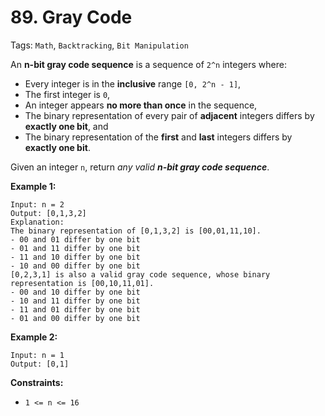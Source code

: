 # 89. Gray Code

Tags: `Math`, `Backtracking`, `Bit Manipulation`

An **n-bit gray code sequence** is a sequence of `2^n` integers where:

*   Every integer is in the **inclusive** range `[0, 2^n - 1]`,
*   The first integer is `0`,
*   An integer appears **no more than once** in the sequence,
*   The binary representation of every pair of **adjacent** integers differs by **exactly one bit**, and
*   The binary representation of the **first** and **last** integers differs by **exactly one bit**.

Given an integer `n`, return _any valid **n-bit gray code sequence**_.

**Example 1:**

```
Input: n = 2
Output: [0,1,3,2]
Explanation:
The binary representation of [0,1,3,2] is [00,01,11,10].
- 00 and 01 differ by one bit
- 01 and 11 differ by one bit
- 11 and 10 differ by one bit
- 10 and 00 differ by one bit
[0,2,3,1] is also a valid gray code sequence, whose binary representation is [00,10,11,01].
- 00 and 10 differ by one bit
- 10 and 11 differ by one bit
- 11 and 01 differ by one bit
- 01 and 00 differ by one bit
```

**Example 2:**

```
Input: n = 1
Output: [0,1]
```

**Constraints:**

*   `1 <= n <= 16`